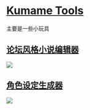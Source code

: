 [Kumame Tools](https://kumame.github.io/Tools)
=========================
主要是一些小玩具

## [论坛风格小说编辑器](https://github.com/kumame/Tools/tree/Forum-Style-Novel-Maker)
[![](https://img.shields.io/badge/website-kumame.github.io/Tools/fsnm-yellow.svg?style=for-the-badge&logo=appveyor)](https://kumame.github.io/Tools/fsnm)


## [角色设定生成器](https://github.com/kumame/Tools/tree/Character-Generator)
[![](https://img.shields.io/badge/website-kumame.github.io/Tools/cg-blue.svg?style=for-the-badge&logo=appveyor)](https://kumame.github.io/Tools/cg)